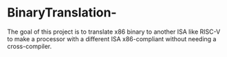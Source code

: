 # BinaryTranslation-
The goal of this project is to translate x86 binary to another ISA like RISC-V to make a processor with a different ISA x86-compliant without needing a cross-compiler.
